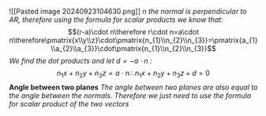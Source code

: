 ![[Pasted image 20240923104630.png]]
*$n$ the normal is perpendicular to $AR$, therefore using the formula for scalar products we know that:* $$(r-a)\cdot n\therefore r\cdot n=a\cdot n\therefore\pmatrix{x\\y\\z}\cdot\pmatrix{n_{1}\\n_{2}\\n_{3}}=\pmatrix{a_{1}\\a_{2}\\a_{3}}\cdot\pmatrix{n_{1}\\n_{2}\\n_{3}}$$*We find the dot products and let $d=-a\cdot n$ :*$$n_{1}x+n_{2}y+n_{3}z=a\cdot n\therefore n_{1}x+n_{2}y+n_{3}z+d=0$$
**Angle between two planes**
*The angle between two planes are also equal to the angle between the normals. Therefore we just need to use the formula for scalar product of the two vectors*
